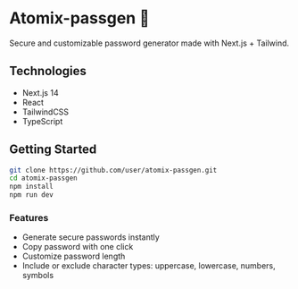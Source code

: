 # Atomix-passgen 🔑

Secure and customizable password generator made with Next.js + Tailwind.

## Technologies

- Next.js 14
- React
- TailwindCSS
- TypeScript

## Getting Started

```bash
git clone https://github.com/user/atomix-passgen.git
cd atomix-passgen
npm install
npm run dev
```

### Features

- Generate secure passwords instantly
- Copy password with one click
- Customize password length
- Include or exclude character types: uppercase, lowercase, numbers, symbols